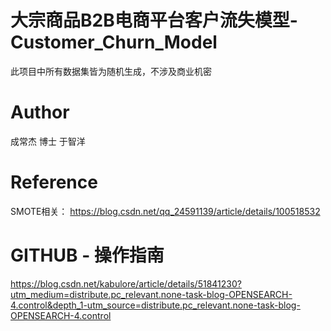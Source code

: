 # 大宗商品B2B电商平台客户流失模型-Customer_Churn_Model

此项目中所有数据集皆为随机生成，不涉及商业机密


# Author
成常杰 博士
于智洋

# Reference
SMOTE相关：
https://blog.csdn.net/qq_24591139/article/details/100518532



# GITHUB - 操作指南
https://blog.csdn.net/kabulore/article/details/51841230?utm_medium=distribute.pc_relevant.none-task-blog-OPENSEARCH-4.control&depth_1-utm_source=distribute.pc_relevant.none-task-blog-OPENSEARCH-4.control
